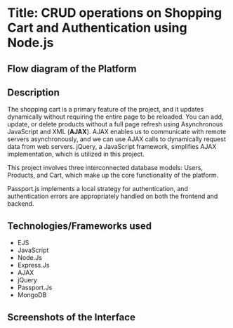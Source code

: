 # Title: CRUD operations on Shopping Cart and Authentication using Node.js
## Flow diagram of the Platform


## Description
The shopping cart is a primary feature of the project, and it updates dynamically without requiring the entire page to be reloaded. You can add, update, or delete products without a full page refresh using Asynchronous JavaScript and XML (**AJAX**). AJAX enables us to communicate with remote servers asynchronously, and we can use AJAX calls to dynamically request data from web servers. jQuery, a JavaScript framework, simplifies AJAX implementation, which is utilized in this project.

This project involves three interconnected database models: Users, Products, and Cart, which make up the core functionality of the platform.

Passport.js implements a local strategy for authentication, and authentication errors are appropriately handled on both the frontend and backend.

## Technologies/Frameworks used 
* EJS
* JavaScript
* Node.Js
* Express.Js
* AJAX 
* jQuery
* Passport.Js
* MongoDB

## Screenshots of the Interface
